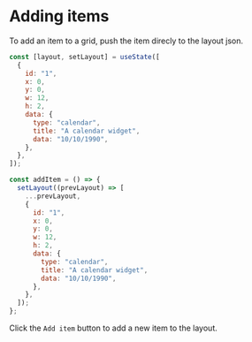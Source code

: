 # Adding items

To add an item to a grid, push the item direcly to the layout json.

```jsx
const [layout, setLayout] = useState([
  {
    id: "1",
    x: 0,
    y: 0,
    w: 12,
    h: 2,
    data: {
      type: "calendar",
      title: "A calendar widget",
      data: "10/10/1990",
    },
  },
]);

const addItem = () => {
  setLayout((prevLayout) => [
    ...prevLayout,
    {
      id: "1",
      x: 0,
      y: 0,
      w: 12,
      h: 2,
      data: {
        type: "calendar",
        title: "A calendar widget",
        data: "10/10/1990",
      },
    },
  ]);
};
```

Click the `Add item` button to add a new item to the layout.

<div ref="el"></div>

<script setup>
import { createElement } from 'react'
import { createRoot } from 'react-dom/client'
import { ref, onMounted } from 'vue'
import {AddingItem} from '../examples/adding-item/AddingItem.jsx'

const el = ref()
onMounted(() => {
  const root = createRoot(el.value)
  root.render(createElement(AddingItem, {}, null))
})
</script>
